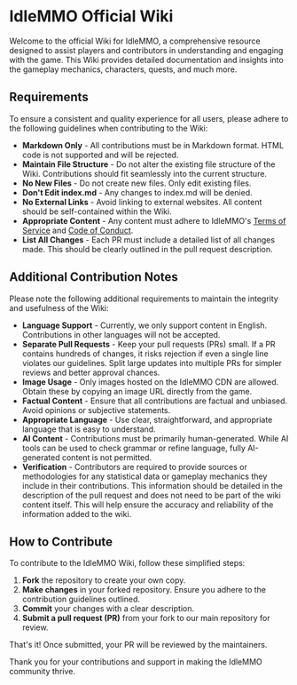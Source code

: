 # IdleMMO Official Wiki
Welcome to the official Wiki for IdleMMO, a comprehensive resource designed to assist players and contributors in understanding and engaging with the game. This Wiki provides detailed documentation and insights into the gameplay mechanics, characters, quests, and much more. 

## Requirements
To ensure a consistent and quality experience for all users, please adhere to the following guidelines when contributing to the Wiki:

- **Markdown Only** - All contributions must be in Markdown format. HTML code is not supported and will be rejected.
- **Maintain File Structure** - Do not alter the existing file structure of the Wiki. Contributions should fit seamlessly into the current structure.
- **No New Files** - Do not create new files. Only edit existing files.
- **Don't Edit index.md** - Any changes to index.md will be denied.
- **No External Links** - Avoid linking to external websites. All content should be self-contained within the Wiki.
- **Appropriate Content** - Any content must adhere to IdleMMO's [Terms of Service](https://web.idle-mmo.com/legal/terms) and [Code of Conduct](https://web.idle-mmo.com/legal/code-of-conduct).
- **List All Changes** - Each PR must include a detailed list of all changes made. This should be clearly outlined in the pull request description.

## Additional Contribution Notes
Please note the following additional requirements to maintain the integrity and usefulness of the Wiki:

- **Language Support** - Currently, we only support content in English. Contributions in other languages will not be accepted.
- **Separate Pull Requests** - Keep your pull requests (PRs) small. If a PR contains hundreds of changes, it risks rejection if even a single line violates our guidelines. Split large updates into multiple PRs for simpler reviews and better approval chances.
- **Image Usage** - Only images hosted on the IdleMMO CDN are allowed. Obtain these by copying an image URL directly from the game.
- **Factual Content** - Ensure that all contributions are factual and unbiased. Avoid opinions or subjective statements.
- **Appropriate Language** - Use clear, straightforward, and appropriate language that is easy to understand.
- **AI Content** - Contributions must be primarily human-generated. While AI tools can be used to check grammar or refine language, fully AI-generated content is not permitted.
- **Verification** - Contributors are required to provide sources or methodologies for any statistical data or gameplay mechanics they include in their contributions. This information should be detailed in the description of the pull request and does not need to be part of the wiki content itself. This will help ensure the accuracy and reliability of the information added to the wiki.

## How to Contribute
To contribute to the IdleMMO Wiki, follow these simplified steps:

1. **Fork** the repository to create your own copy.
2. **Make changes** in your forked repository. Ensure you adhere to the contribution guidelines outlined.
3. **Commit** your changes with a clear description.
4. **Submit a pull request (PR)** from your fork to our main repository for review.

That's it! Once submitted, your PR will be reviewed by the maintainers.

Thank you for your contributions and support in making the IdleMMO community thrive.
